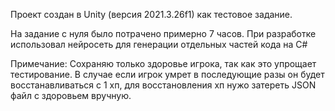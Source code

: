 Проект создан в Unity (версия 2021.3.26f1) как тестовое задание.

На задание с нуля было потрачено примерно 7 часов. При разработке использовал нейросеть для генерации отдельных частей кода на C#

Примечание:
  Сохраняю только здоровье игрока, так как это упрощает тестирование. В случае если игрок умрет в последующие разы он будет восстанавливаться с 1 хп, для восстановления хп нужо затереть JSON файл с здоровьем вручную.
